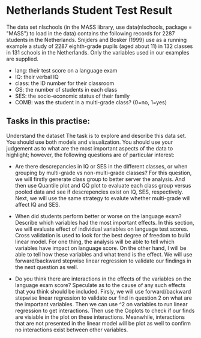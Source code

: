 # Netherlands Student Test Result
The data set nlschools (in the MASS library, use data(nlschools, package = "MASS") to load in the data) contains the following records for 2287 students in the Netherlands. Snijders and Bosker (1999) use as a running example a study of 2287 eighth-grade pupils (aged about 11) in 132 classes in 131 schools in the Netherlands. Only the variables used in our examples are supplied.

* lang: their test score on a language exam
* IQ: their verbal IQ
* class: the ID number for their classroom
* GS: the number of students in each class
* SES: the socio-economic status of their family
* COMB: was the student in a multi-grade class? (0=no, 1=yes)

## Tasks in this practise:
Understand the dataset
The task is to explore and describe this data set. You should use both models and visualization. You should use your judgement as to what are the most important aspects of the data to highlight; however, the following questions are of particular interest:

* Are there descrepancies in IQ or SES in the different classes, or when grouping by multi-grade vs non-multi-grade classes?
For this question, we will firstly generate class group to better server the analysis. And then use Quantile plot and QQ plot to evaluate each class group versus pooled data and see if descrepencies exist on IQ, SES, respectively. Next, we will use the same strategy to evalute whether multi-grade will affect IQ and SES.

* When did students perform better or worse on the language exam? Describe which variables had the most important effects.
In this section, we will evaluate effect of individual variables on language test scores. Cross validation is used to look for the best degree of freedom to build linear model. For one thing, the analysis will be able to tell which variables have impact on language score. On the other hand, I will be able to tell how these variables and what trend is the effect. We will use forward/backward stepwise linear regression to validate our findings in the next question as well.

* Do you think there are interactions in the effects of the variables on the language exam score? Speculate as to the cause of any such effects that you think should be included.
Firsly, we will use forward/backward stepwise linear regression to validate our find in question 2 on what are the important variables. Then we can use ^2 on variables to run linear regression to get interactions. Then use the Coplots to check if our finds are visiable in the plot on these interactions. Meanwhile, interactions that are not presented in the linear model will be plot as well to confirm no interactions exist between other variables.

